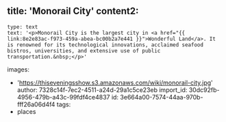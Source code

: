 title: 'Monorail City'
content2:
  -
    type: text
    text: '<p>Monorail City is the largest city in <a href="{{ link:8e2e83ac-f973-459a-abea-bc00b2a7e441 }}">Wonderful Land</a>. It is renowned for its technological innovations, acclaimed seafood bistros, universities, and extensive use of public transportation.&nbsp;</p>'
images:
  - 'https://thiseveningsshow.s3.amazonaws.com/wiki/monorail-city.jpg'
author: 7328c14f-7ec2-4511-a24d-29a1c5ce23eb
import_id: 30dc92fb-4956-479b-a43c-99fdf4ce4837
id: 3e664a00-7574-44aa-970b-fff26a06d4f4
tags:
  - places
